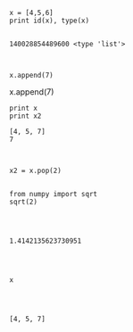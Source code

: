 

    x = [4,5,6]
    print id(x), type(x)


    140028854489600 <type 'list'>



    x.append(7)

x.append(7)



    print x
    print x2

    [4, 5, 7]
    7



    x2 = x.pop(2)


    from numpy import sqrt
    sqrt(2)




    1.4142135623730951




    x




    [4, 5, 7]




    
